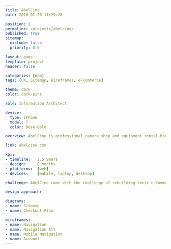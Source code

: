 ```yaml
---
title: AbelCine
date: 2016-01-20 11:29:28

position: 1
permalink: /projects/abelcine/
published: true
sitemap:
  exclude: false
  priority: 0.9

layout: page
template: project
header: false

categories: [Web]
tags: [UX, Sitemap, Wireframes, e-Commerce]

theme: dark
color: dark-pink

role: Information Architect

device:
  type: iPhone
  model: 7
  color: Rose-Gold

overview: AbelCine is professional camera shop and equipment rental-house focused on digital cinema, broadcast, high-speed, VR, and 360° video, as well as optics, audio, lighting, workflows, and post.

link: abelcine.com

kpi:
- timeline:   2.5 years
- design:     8 months
- platforms:  [web]
- devices:    [mobile, laptop, desktop]

challenge: AbelCine came with the challenge of rebuilding their e-Commerce platform from the ground up. Part of its remit was to improve the user experience and include a much cleaner UI that matched their brand and achieved more conversions. The current code and deployment solution also needed revisiting to be scalable and flexible.

design-approach:

diagrams:
- name: Sitemap
- name: Checkout Flow

wireframes:
- name: Navigation
- name: Navigation Alt
- name: Mobile Navigation
- name: Account
---
```

